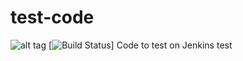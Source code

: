 # test-code

![alt tag](http://140.211.168.153:8080/buildStatus/icon?job=demo-build)
[![Build Status](http://140.211.168.153:8080/buildStatus/icon?job=demo-build)]
Code to test on Jenkins
test
